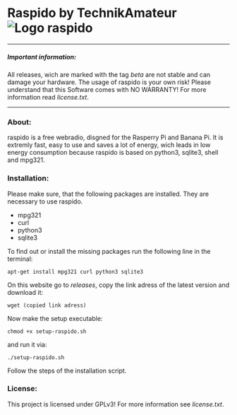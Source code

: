 # Raspido by TechnikAmateur ![Logo raspido](https://github.com/technikamateur/raspido/blob/master/logo/raspido_1000px.png "Logo raspido")
***
##### Important information:
All releases, wich are marked with the tag *beta* are not stable and can damage your hardware.
The usage of raspido is your own risk! Please understand that this Software comes with NO WARRANTY! For more information read *license.txt*.
***
### About:
raspido is a free webradio, disgned for the Rasperry Pi and Banana Pi. It is extremly fast, easy to use and saves a lot of energy, wich leads in low energy consumption because raspido is based on python3, sqlite3, shell and mpg321.

### Installation:
Please make sure, that the following packages are installed. They are necessary to use raspido.
- mpg321
- curl
- python3
- sqlite3

To find out or install the missing packages run the following line in the terminal:

`apt-get install mpg321 curl python3 sqlite3`

On this website go to *releases*, copy the link adress of the latest version and download it:

`wget (copied link adress)`

Now make the setup executable:

`chmod +x setup-raspido.sh`

and run it via:

`./setup-raspido.sh`

Follow the steps of the installation script.

### License:
This project is licensed under GPLv3! For more information see *license.txt*.

